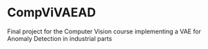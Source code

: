 # CompViVAEAD
Final project for the Computer Vision course implementing a VAE for Anomaly Detection in industrial parts
